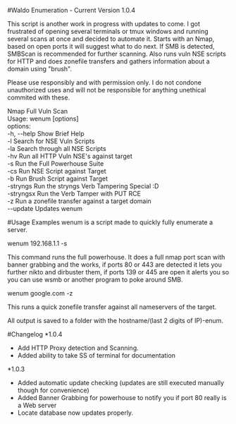 #Waldo Enumeration - Current Version 1.0.4

This script is another work in progress with updates to come.  I got frustrated of opening several terminals or tmux windows and running several scans at once and decided to automate it.  Starts with an Nmap, based on open ports it will suggest what to do next.  If SMB is detected, SMBScan is recommended for further scanning.  Also runs vuln NSE scripts for HTTP and does zonefile transfers and gathers information about a domain using "brush".

Please use responsibly and with permission only.  I do not condone unauthorized uses and will not be responsible for anything unethical commited with these.

Nmap Full Vuln Scan
<br />
Usage: wenum <target> [options]
<br />
options:
<br />
-h, --help                    Show Brief Help
<br />
-l                            Search for NSE Vuln Scripts
<br />
-la                           Search through all NSE Scripts
<br />
-hv                           Run all HTTP Vuln NSE's against target
<br />
-s                            Run the Full Powerhouse Suite
<br />
-cs                           Run NSE Script against Target
<br />
-b                            Run Brush Script against Target
<br />
-stryngs                      Run the stryngs Verb Tampering Special :D
<br />
-stryngsx                     Run the Verb Tamper with PUT RCE <TARGET>
<br />
-z                            Run a zonefile transfer against a target domain
<br />
--update                      Updates wenum

#Usage Examples
wenum is a script made to quickly fully enumerate a server.  

wenum 192.168.1.1 -s

This command runs the full powerhouse.  It does a full nmap port scan with banner grabbing and the works, if ports 80 or 443 are detected it lets you further nikto and dirbuster them, if ports 139 or 445 are open it alerts you so you can use wsmb or another program to poke around SMB.  

wenum google.com -z

This runs a quick zonefile transfer against all nameservers of the target.

All output is saved to a folder with the hostname/(last 2 digits of IP)-enum.

#Changelog
*1.0.4
<ul>
<li> Add HTTP Proxy detection and Scanning.</li>
<li> Added ability to take SS of terminal for documentation</li>
</ul>

*1.0.3
<ul>
<li> Added automatic update checking (updates are still executed manually though for convenience)</li>
<li> Added Banner Grabbing for powerhouse to notify you if port 80 really is a Web server</li>
<li> Locate database now updates properly.</li>
</ul>
